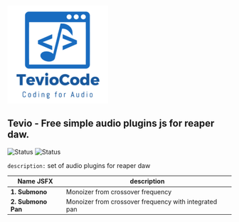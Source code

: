 ![](images/logo_teviocode_smally.png)
## Tevio - Free simple audio plugins js for reaper daw.
![Status](https://img.shields.io/badge/Status-Work%20in%20progress-green) ![Status](https://img.shields.io/badge/version-1.0-blue)

`description:` set of audio plugins for reaper daw



| Name JSFX |         description            |
| ------------- | ------------------------------ |
| **1. Submono**      | Monoizer from crossover frequency |
| **2. Submono Pan**   | Monoizer from crossover frequency with integrated pan |

